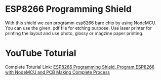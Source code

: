 # ESP8266 Programming Shield
With this shield we can programm esp8266 bare chip by using NodeMCU. 
You can use the given .pdf file for etching purpose. 
Use laser printer for printing the layout and use photo, glossy or magzine paper printing. 

# YouTube Toturial
Complete Toturial Link: [ESP8266 Programming Shield, Program ESP8266 with NodeMCU and PCB Making Complete Process](https://youtu.be/2RblYnOaY5U)